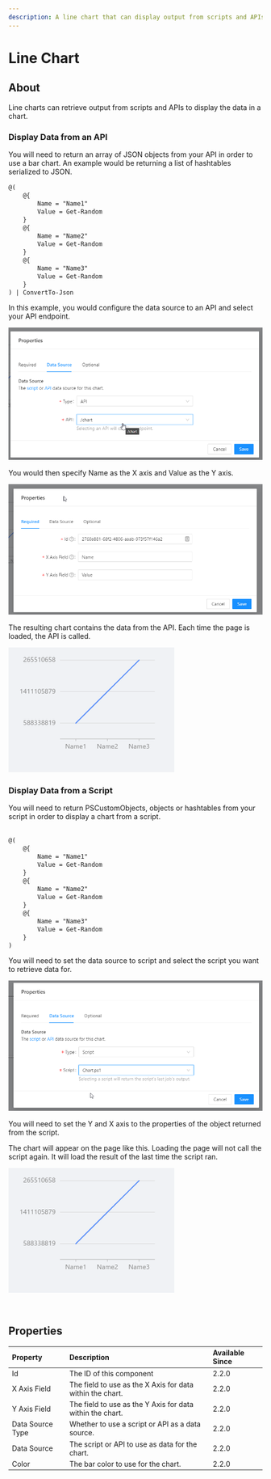 ```yaml
---
description: A line chart that can display output from scripts and APIs.
---
```


# Line Chart

## About <a id="about"></a>

Line charts can retrieve output from scripts and APIs to display the data in a chart.‌

### Display Data from an API <a id="display-data-from-an-api"></a>

You will need to return an array of JSON objects from your API in order to use a bar chart. An example would be returning a list of hashtables serialized to JSON.

```text
@(
    @{
        Name = "Name1"
        Value = Get-Random
    }
    @{
        Name = "Name2"
        Value = Get-Random
    }
    @{
        Name = "Name3"
        Value = Get-Random
    }
) | ConvertTo-Json
```

In this example, you would configure the data source to an API and select your API endpoint. 

![](../../.gitbook/assets/image%20%28256%29.png)

You would then specify Name as the X axis and Value as the Y axis.​​

![](../../.gitbook/assets/image%20%28267%29.png)

The resulting chart contains the data from the API. Each time the page is loaded, the API is called.​

![](../../.gitbook/assets/image%20%28273%29.png)

### Display Data from a Script <a id="display-data-from-an-api-1"></a>

You will need to return PSCustomObjects, objects or hashtables from your script in order to display a chart from a script.

```text

@(
    @{
        Name = "Name1"
        Value = Get-Random
    }
    @{
        Name = "Name2"
        Value = Get-Random
    }
    @{
        Name = "Name3"
        Value = Get-Random
    }
) 
```

You will need to set the data source to script and select the script you want to retrieve data for.​

![](../../.gitbook/assets/image%20%28270%29.png)

You will need to set the Y and X axis to the properties of the object returned from the script.​‌

The chart will appear on the page like this. Loading the page will not call the script again. It will load the result of the last time the script ran.​

![](../../.gitbook/assets/image%20%28273%29.png)

‌

## Properties <a id="properties"></a>

| Property | Description | Available Since |
| :--- | :--- | :--- |
| Id | The ID of this component | 2.2.0 |
| X Axis Field | The field to use as the X Axis for data within the chart. | 2.2.0 |
| Y Axis Field | The field to use as the Y Axis for data within the chart. | 2.2.0 |
| Data Source Type | Whether to use a script or API as a data source. | 2.2.0 |
| Data Source | The script or API to use as data for the chart. | 2.2.0 |
| Color | The bar color to use for the chart. | 2.2.0 |

